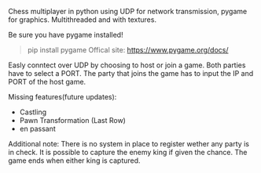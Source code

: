 Chess multiplayer in python using UDP for network transmission, pygame for graphics. Multithreaded and with textures.

Be sure you have pygame installed!
> pip install pygame
Offical site: https://www.pygame.org/docs/

Easly conntect over UDP by choosing to host or join a game. Both parties have to select a PORT. The party that joins the game has to input the IP and PORT of the host game.

Missing features(future updates):
- Castling
- Pawn Transformation (Last Row)
- en passant

Additional note:
There is no system in place to register wether any party is in check. It is possible to capture the enemy king if given the chance. The game ends when either king is captured.
